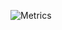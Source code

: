 ![Metrics](https://metrics.lecoq.io/userexit?template=classic&languages=1&stars=1&stars.limit=4&config.timezone=Europe%2FBerlin)
